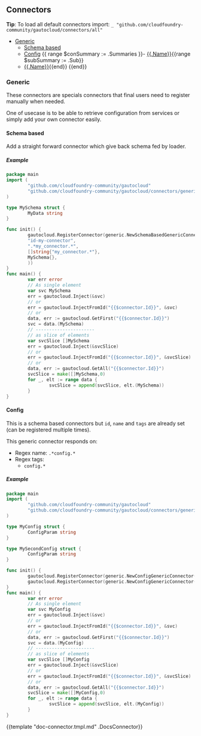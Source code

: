 ## Connectors

**Tip**: To load all default connectors import: `_ "github.com/cloudfoundry-community/gautocloud/connectors/all"`

- [Generic](#generic)
  - [Schema based](#schema-based)
  - [Config](#config)
{{ range $conSummary := .Summaries }}- [{{.Name}}](#{{.Slug}}){{range $subSummary := .Sub}}
  - [{{.Name}}](#{{.Slug}}){{end}}
{{end}}

### Generic

These connectors are specials connectors that final users need to register manually when needed.

One of usecase is to be able to retrieve configuration from services or simply add your own connector easily.

#### Schema based

Add a straight forward connector which give back schema fed by loader.

##### Example

```go
package main
import (
        "github.com/cloudfoundry-community/gautocloud"
        "github.com/cloudfoundry-community/gautocloud/connectors/generic"
)

type MySchema struct {
        MyData string
}

func init() {
        gautocloud.RegisterConnector(generic.NewSchemaBasedGenericConnector(
        "id-my-connector",
        ".*my_connector.*",
        []string{"my_connector.*"},
        MySchema{},
        ))
}
func main() {
        var err error
        // As single element
        var svc MySchema
        err = gautocloud.Inject(&svc)
        // or
        err = gautocloud.InjectFromId("{{$connector.Id}}", &svc)
        // or
        data, err := gautocloud.GetFirst("{{$connector.Id}}")
        svc = data.(MySchema)
        // ----------------------
        // as slice of elements
        var svcSlice []MySchema
        err = gautocloud.Inject(&svcSlice)
        // or
        err = gautocloud.InjectFromId("{{$connector.Id}}", &svcSlice)
        // or
        data, err := gautocloud.GetAll("{{$connector.Id}}")
        svcSlice = make([]MySchema,0)
        for _, elt := range data {
                svcSlice = append(svcSlice, elt.(MySchema))
        }
}
```

#### Config

This is a schema based connectors but `id`, `name` and `tags` are already set (can be registered multiple times).

This generic connector responds on:
- Regex name: `.*config.*`
- Regex tags:
  - `config.*`

##### Example

```go
package main
import (
        "github.com/cloudfoundry-community/gautocloud"
        "github.com/cloudfoundry-community/gautocloud/connectors/generic"
)

type MyConfig struct {
        ConfigParam string
}

type MySecondConfig struct {
        ConfigParam string
}

func init() {
        gautocloud.RegisterConnector(generic.NewConfigGenericConnector(MyConfig{}))
        gautocloud.RegisterConnector(generic.NewConfigGenericConnector(MySecondConfig{}))
}
func main() {
        var err error
        // As single element
        var svc MyConfig
        err = gautocloud.Inject(&svc)
        // or
        err = gautocloud.InjectFromId("{{$connector.Id}}", &svc)
        // or
        data, err := gautocloud.GetFirst("{{$connector.Id}}")
        svc = data.(MyConfig)
        // ----------------------
        // as slice of elements
        var svcSlice []MyConfig
        err = gautocloud.Inject(&svcSlice)
        // or
        err = gautocloud.InjectFromId("{{$connector.Id}}", &svcSlice)
        // or
        data, err := gautocloud.GetAll("{{$connector.Id}}")
        svcSlice = make([]MyConfig,0)
        for _, elt := range data {
                svcSlice = append(svcSlice, elt.(MyConfig))
        }
}
```

{{template "doc-connector.tmpl.md" .DocsConnector}}
